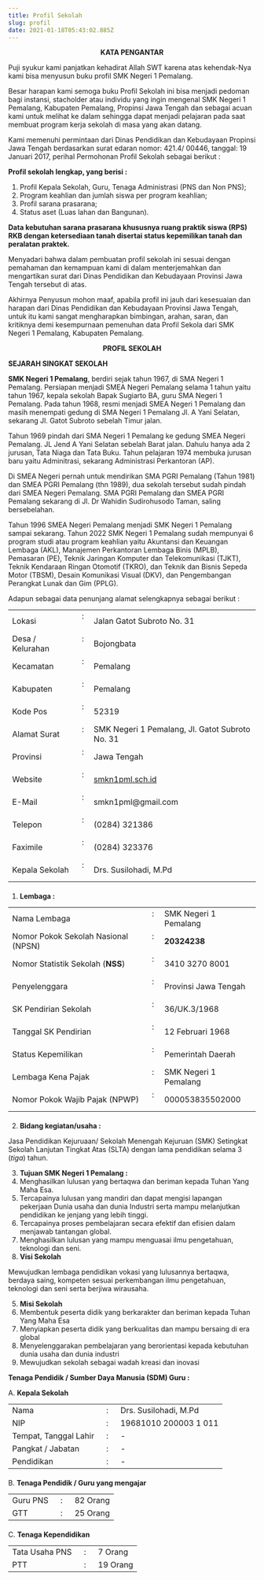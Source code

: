 ```yaml
---
title: Profil Sekolah
slug: profil
date: 2021-01-18T05:43:02.885Z
---
```

<p><center><b>KATA PENGANTAR</b></center></p>

Puji syukur kami panjatkan kehadirat Allah SWT karena atas kehendak-Nya kami bisa menyusun buku profil SMK Negeri 1 Pemalang.

Besar harapan kami semoga buku Profil Sekolah ini bisa menjadi pedoman bagi instansi, stacholder atau individu yang ingin mengenal SMK Negeri  1 Pemalang, Kabupaten Pemalang, Propinsi Jawa Tengah dan sebagai acuan kami untuk melihat ke dalam sehingga dapat menjadi pelajaran pada saat membuat program kerja sekolah di masa yang akan datang.

Kami memenuhi permintaan dari Dinas Pendidikan dan Kebudayaan Propinsi Jawa Tengah berdasarkan surat edaran nomor: 421.4/ 00446, tanggal: 19 Januari 2017, perihal Permohonan Profil Sekolah sebagai berikut :

**Profil sekolah lengkap, yang berisi :**

1. Profil Kepala Sekolah, Guru, Tenaga Administrasi (PNS dan Non PNS);
2. Program keahlian dan jumlah siswa per program keahlian;
3. Profil sarana prasarana;
4. Status aset (Luas lahan dan Bangunan).

**Data kebutuhan sarana prasarana khususnya ruang praktik siswa (RPS) RKB dengan ketersediaan tanah disertai status kepemilikan tanah dan peralatan praktek.**

Menyadari bahwa dalam pembuatan profil sekolah ini sesuai dengan pemahaman dan kemampuan kami di dalam menterjemahkan dan mengartikan surat dari Dinas Pendidikan dan Kebudayaan Provinsi Jawa Tengah tersebut di atas.

Akhirnya Penyusun mohon maaf, apabila profil ini jauh dari kesesuaian dan harapan dari Dinas Pendidikan dan Kebudayaan Provinsi Jawa Tengah, untuk itu kami sangat mengharapkan bimbingan, arahan, saran, dan kritiknya demi kesempurnaan pemenuhan data Profil Sekola dari SMK Negeri 1 Pemalang, Kabupaten Pemalang.

<p><center><b>PROFIL SEKOLAH</b></center></p>

**SEJARAH  SINGKAT  SEKOLAH**

**SMK Negeri 1 Pemalang**, berdiri sejak tahun 1967, di SMA Negeri 1 Pemalang. Persiapan menjadi SMEA Negeri Pemalang selama 1 tahun yaitu tahun 1967, kepala sekolah Bapak Sugiarto BA, guru SMA Negeri 1 Pemalang. Pada tahun 1968, resmi menjadi SMEA Negeri 1 Pemalang dan masih menempati gedung di SMA Negeri 1 Pemalang Jl. A Yani Selatan, sekarang Jl. Gatot Subroto sebelah Timur jalan.

Tahun 1969 pindah dari SMA Negeri 1 Pemalang ke gedung SMEA Negeri Pemalang. JL Jend A Yani Selatan sebelah Barat jalan. Dahulu hanya ada 2 jurusan, Tata Niaga dan Tata Buku. Tahun pelajaran 1974 membuka jurusan baru yaitu Adminitrasi, sekarang Administrasi Perkantoran (AP).

Di SMEA Negeri pernah untuk mendirikan SMA PGRI Pemalang (Tahun 1981) dan SMEA PGRI Pemalang (thn 1989), dua sekolah tersebut sudah pindah dari SMEA Negeri Pemalang. SMA PGRI Pemalang dan SMEA PGRI Pemalang sekarang di Jl. Dr Wahidin Sudirohusodo Taman, saling bersebelahan.

Tahun 1996 SMEA Negeri Pemalang menjadi SMK Negeri 1 Pemalang sampai sekarang. Tahun 2022 SMK Negeri 1 Pemalang sudah mempunyai 6 program studi atau program keahlian yaitu Akuntansi dan Keuangan Lembaga (AKL), Manajemen Perkantoran Lembaga Binis (MPLB), Pemasaran (PE), Teknik Jaringan Komputer dan Telekomunikasi (TJKT), Teknik Kendaraan Ringan Otomotif (TKRO), dan Teknik dan Bisnis Sepeda Motor (TBSM), Desain Komunikasi Visual (DKV), dan Pengembangan Perangkat Lunak dan Gim (PPLG).

Adapun sebagai data penunjang alamat selengkapnya sebagai berikut :

<table style="margin-bottom: 20px;margin-top: 0;">
    <tr>
        <td>Lokasi</td>
        <td>&nbsp; : &nbsp;</td>
        <td>Jalan Gatot Subroto No. 31</td>
    </tr>
    <tr>
        <td>Desa / Kelurahan</td>
        <td>&nbsp; : &nbsp;</td>
        <td>Bojongbata</td>
    </tr>
    <tr>
        <td>Kecamatan</td>
        <td>&nbsp; : &nbsp;</td>
        <td>Pemalang</td>
    </tr>
    <tr>
        <td>Kabupaten</td>
        <td>&nbsp; : &nbsp;</td>
        <td>Pemalang</td>
    </tr>
    <tr>
        <td>Kode Pos</td>
        <td>&nbsp; : &nbsp;</td>
        <td>52319</td>
    </tr>
    <tr>
        <td>Alamat Surat</td>
        <td>&nbsp; : &nbsp;</td>
        <td>SMK Negeri 1 Pemalang, Jl. Gatot Subroto No. 31</td>
    </tr>
    <tr>
        <td>Provinsi</td>
        <td>&nbsp; : &nbsp;</td>
        <td>Jawa Tengah</td>
    </tr>
    <tr>
        <td>Website</td>
        <td>&nbsp; : &nbsp;</td>
        <td><a href="https://smkn1pml.sch.id" target="_blank">smkn1pml.sch.id</a></td>
    </tr>
    <tr>
        <td>E-Mail</td>
        <td>&nbsp; : &nbsp;</td>
        <td>smkn1pml@gmail.com</td>
    </tr>
    <tr>
        <td>Telepon</td>
	<td>&nbsp; : &nbsp;</td>
        <td>(0284) 321386</td>
    </tr>
    <tr>
        <td>Faximile</td>
	<td>&nbsp; : &nbsp;</td>
        <td>(0284) 323376</td>
    </tr>
    <tr>
        <td>Kepala Sekolah</td>
        <td>&nbsp; : &nbsp;</td>
        <td>Drs. Susilohadi, M.Pd</td>
    </tr>
</table>

1. <b>Lembaga :</b>

<table style="margin-bottom: 20px;margin-top: 0;">
    <tr>
        <td>Nama Lembaga</td>
        <td>&nbsp; : &nbsp;</td>
        <td>SMK Negeri 1 Pemalang</td>
    </tr>
    <tr>
        <td>Nomor Pokok Sekolah Nasional (NPSN)</td>
	<td>&nbsp; : &nbsp;</td>
        <td><b>20324238</b></td>
    </tr>
    <tr>
        <td>Nomor Statistik Sekolah (<b>NSS</b>)</td>
        <td>&nbsp; : &nbsp;</td>
        <td>3410 3270 8001</td>
    </tr>
    <tr>
        <td>Penyelenggara</td>
        <td>&nbsp; : &nbsp;</td>
        <td>Provinsi Jawa Tengah</td>
    </tr>
    <tr>
        <td>SK Pendirian Sekolah</td>
        <td>&nbsp; : &nbsp;</td>
        <td>36/UK.3/1968</td>
    </tr>
    <tr>
        <td>Tanggal SK Pendirian</td>
        <td>&nbsp; : &nbsp;</td>
        <td>12 Februari 1968</td>
    </tr>
    <tr>
        <td>Status Kepemilikan</td>
        <td>&nbsp; : &nbsp;</td>
        <td>Pemerintah Daerah</td>
    </tr>
    <tr>
        <td>Lembaga Kena Pajak</td>
        <td>&nbsp; : &nbsp;</td>
        <td>SMK Negeri 1 Pemalang</td>
    </tr>
    <tr>
        <td>Nomor Pokok Wajib Pajak (NPWP)</td>
        <td>&nbsp; : &nbsp;</td>
        <td>000053835502000</td>
    </tr>
</table>

2. <b>Bidang kegiatan/usaha :</b>

Jasa Pendidikan Kejuruaan/ Sekolah Menengah Kejuruan (SMK) Setingkat Sekolah Lanjutan Tingkat Atas (SLTA) dengan lama pendidikan selama 3 (*tiga*) tahun.

3. <b>Tujuan SMK Negeri 1 Pemalang :</b>
4. Menghasilkan lulusan yang bertaqwa dan beriman kepada Tuhan Yang Maha Esa.
5. Tercapainya lulusan yang mandiri dan dapat mengisi lapangan pekerjaan Dunia usaha dan dunia Industri serta mampu melanjutkan pendidikan ke jenjang yang lebih tinggi.
6. Tercapainya proses pembelajaran secara efektif dan efisien dalam menjawab tantangan global.
7. Menghasilkan lulusan yang mampu menguasai ilmu pengetahuan, teknologi dan seni.
8. <b>Visi Sekolah</b>

Mewujudkan lembaga pendidikan vokasi yang lulusannya bertaqwa, berdaya saing, kompeten sesuai perkembangan ilmu pengetahuan, teknologi dan seni serta berjiwa wirausaha.

5. <b>Misi Sekolah</b>
6. Membentuk peserta didik yang berkarakter dan beriman kepada Tuhan Yang Maha Esa
7. Menyiapkan peserta didik yang berkualitas dan mampu bersaing di era global
8. Menyelenggarakan pembelajaran yang berorientasi kepada kebutuhan dunia usaha dan dunia industri
9. Mewujudkan sekolah sebagai wadah kreasi dan inovasi

**Tenaga Pendidik / Sumber Daya Manusia (SDM) Guru :**

A. <b>Kepala Sekolah</b>

<table style="margin-bottom: 20px;margin-top: 0;">
    <tr>
        <td>Nama</td>
        <td>&nbsp; : &nbsp;</td>
        <td>Drs. Susilohadi, M.Pd</td>
    </tr>
    <tr>
        <td>NIP</td>
        <td>&nbsp; : &nbsp;</td>
        <td>19681010 200003 1 011</td>
    </tr>
    <tr>
        <td>Tempat, Tanggal Lahir</td>
        <td>&nbsp; : &nbsp;</td>
        <td>-</td>
    </tr>
    <tr>
        <td>Pangkat / Jabatan</td>
        <td>&nbsp; : &nbsp;</td>
        <td>-</td>
    </tr>
    <tr>
        <td>Pendidikan</td>
        <td>&nbsp; : &nbsp;</td>
        <td>-</td>
    </tr>
</table>

B. <b>Tenaga Pendidik / Guru yang mengajar</b>

<table style="margin-bottom: 20px;margin-top: 0;">
    <tr>
        <td>Guru PNS</td>
        <td>&nbsp; : &nbsp;</td>
        <td>82 Orang</td>
    </tr>
    <tr>
        <td>GTT</td>
        <td>&nbsp; : &nbsp;</td>
        <td>25 Orang</td>
    </tr>
</table>

C. <b>Tenaga Kependidikan</b>

<table style="margin-bottom: 20px;margin-top: 0;">
    <tr>
        <td>Tata Usaha PNS</td>
        <td>&nbsp; : &nbsp;</td>
        <td>7 Orang</td>
    </tr>
    <tr>
        <td>PTT</td>
        <td>&nbsp; : &nbsp;</td>
        <td>19 Orang</td>
    </tr>
</table>
